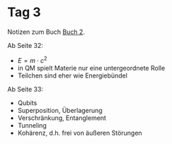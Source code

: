 # Tag 3

Notizen zum Buch [Buch 2](../Buch2.md).

Ab Seite 32:
* $E = m\cdot c^{2}$
* in QM spielt Materie nur eine untergeordnete Rolle
* Teilchen sind eher wie Energiebündel

Ab Seite 33:
* Qubits
* Superposition, Überlagerung
* Verschränkung, Entanglement
* Tunneling
* Kohärenz, d.h. frei von äußeren Störungen
